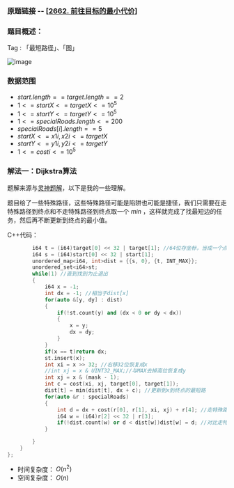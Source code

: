 ### 原题链接 -- [[2662. 前往目标的最小代价](https://leetcode.cn/problems/minimum-cost-of-a-path-with-special-roads/)]

### 题目概述：
Tag : 「最短路径」、「图」

![image](https://user-images.githubusercontent.com/99656524/236482918-f90d6312-07fa-4fbf-b872-0d21981ee213.png)


### 数据范围
* $start.length == target.length == 2$
* $1 <= startX <= targetX <= 10^5$
* $1 <= startY <= targetY <= 10^5$
* $1 <= specialRoads.length <= 200$
* $specialRoads[i].length == 5$
* $startX <= x1i, x2i <= targetX$
* $startY <= y1i, y2i <= targetY$
* $1 <= costi <= 10^5$

### 解法一：Dijkstra算法
题解来源与[灵神题解](https://leetcode.cn/problems/minimum-cost-of-a-path-with-special-roads/solution/zhi-jie-qiu-zui-duan-lu-wu-xu-jian-tu-by-i8h7/)，以下是我的一些理解。

题目给了一些特殊路径，这些特殊路径可能是陷阱也可能是捷径，我们只需要在走特殊路径到终点和不走特殊路径到终点取一个 $min$ ，这样就完成了找最短边的任务，然后再不断更新到终点的最小值。

C++代码：
```cpp
        i64 t = (i64)target[0] << 32 | target[1]; //64位存坐标，当成一个点
        i64 s = (i64)start[0] << 32 | start[1];
        unordered_map<i64, int>dist = {{s, 0}, {t, INT_MAX}};
        unordered_set<i64>st;
        while(1) //直到找到为止退出
        {
            i64 x = -1;
            int dx = -1; //相当于dist[x]
            for(auto &[y, dy] : dist)
            {
                if(!st.count(y) and (dx < 0 or dy < dx))
                {
                    x = y;
                    dx = dy;
                }
            }
            if(x == t)return dx;
            st.insert(x);
            int xi = x >> 32; //右移32位恢复成x
            //int xj = x & UINT32_MAX;//与MAX去掉高位恢复成y
            int xj = x & (mask - 1);
            int c = cost(xi, xj, target[0], target[1]);
            dist[t] = min(dist[t], dx + c); //更新到x到终点的最短路
            for(auto &r : specialRoads)
            {
                int d = dx + cost(r[0], r[1], xi, xj) + r[4]; //走特殊路径
                i64 w = (i64)r[2] << 32 | r[3];
                if(!dist.count(w) or d < dist[w])dist[w] = d; //对比走特殊路径和不走特殊路径的距离
            }

        }
    }
};
```
* 时间复杂度： $O(n^2)$
* 空间复杂度： $O(n)$
